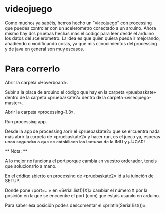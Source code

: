 # videojuego
Como muchos ya sabéis, hemos hecho un "videojuego" con processing que puedes controlar con un acelerometro conectado a un arduino. Ahora mismo hay dos pruebas hechas más el codigo para leer desde el arduino los datos del acelerometro. La idea es que quien quiera pueda ir mejorando, añadiendo o modificando cosas, ya que mis conocimientos del processing y de java en general son muy escasos.

# Para correrlo

Abrir la carpeta «Hoverboard».

Subir a la placa de arduino el código que hay en la carpeta «pruebaskate» dentro de la carpeta «pruebaskate2» dentro de la carpeta «videojuego-master».

Abrir la carpeta «processing-3.3».

Run processing app.

Desde la app de processing abrir el «pruebaskate2» que se encuentra nada más abrir la carpeta de «pruebaskate2» y hacer run, es el juego ya, esperas unos segundos a que se estabilicen las lecturas de la IMU y ¡JUGAR!

** Nota: **

A lo mejor no funciona el port porque cambia en vuestro ordenador, teneis que solucionarlo a mano.

En el código abierto en processing de «pruebaskate2» id a la fuinción de SETUP.

Donde pone «port=...» en «Serial.list()[X]» cambiar el número X por la posición en la que se encuentre el port (com) que estáis usando en arduino.

Para saber esa posición podeis descomentar el «println(Serial.list())».
